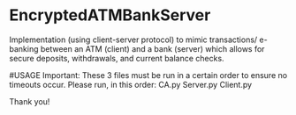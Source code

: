 # EncryptedATMBankServer
Implementation (using client-server protocol) to mimic transactions/ e-banking between an ATM (client) and a bank (server) which allows for secure deposits, withdrawals, and current balance checks.

#USAGE
Important: These 3 files must be run in a certain order to ensure no timeouts occur.
Please run, in this order:
CA.py
Server.py
Client.py

Thank you!
